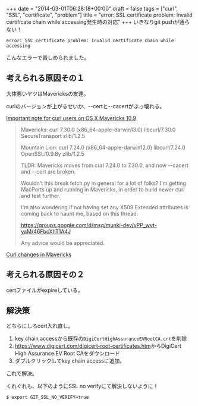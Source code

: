 +++
date = "2014-03-01T06:28:18+00:00"
draft = false
tags = ["curl", "SSL", "certificate", "problem"]
title = "error: SSL certificate problem: Invalid certificate chain while accessing発生時の対応"
+++
いきなりgit pushが通らない！

	error: SSL certificate problem: Invalid certificate chain while accessing
	
こんなエラーで苦しめられました。

## 考えられる原因その１

大体悪いヤツはMavericksの友達。

curlのバージョンが上がるせいか、--certと--cacertがぶっ壊れる。

[Important note for curl users on OS X Mavericks 10.9](http://curl.haxx.se/mail/archive-2013-10/0036.html)

> Mavericks:
> curl 7.30.0 (x86_64-apple-darwin13.0) libcurl/7.30.0 SecureTransport zlib/1.2.5
> 
> Mountain Lion:
> curl 7.24.0 (x86_64-apple-darwin12.0) libcurl/7.24.0 OpenSSL/0.9.8y zlib/1.2.5
> 
> TLDR: Mavericks moves from curl 7.24.0 to 7.30.0, and now --cacert and --cert are broken.
> 
> Wouldn't this break fetch.py in general for a lot of folks? I'm getting MacPorts up and running in Mavericks, in order to build newer curl and test further.
> 
> I'm also wondering if not having set any X509 Extended attributes is coming back to haunt me, based on this thread:
> 
> https://groups.google.com/d/msg/munki-dev/yPP_wvt-yaM/46FbcXhT1A4J
> 
> Any advice would be appreciated.


[Curl changes in Mavericks](https://groups.google.com/forum/#!topic/munki-dev/oX2xUnoQEi4)


## 考えられる原因その２

certファイルがexpireしている。

[](http://d.hatena.ne.jp/tmatsuu/20110614/1308010044)

## 解決策

どちらにしろcert入れ直し。

1. key chain accessから既存の`DigiCertHighAssuranceEVRootCA.crt`を削除
2. <https://www.digicert.com/digicert-root-certificates.htm>からDigiCert High Assurance EV Root CAをダウンロード
3. ダブルクリックしてkey chain accessに追加。

これで解決。

くれぐれも、以下のようにSSL no verifyにて解決しないように！

	$ export GIT_SSL_NO_VERIFY=true
